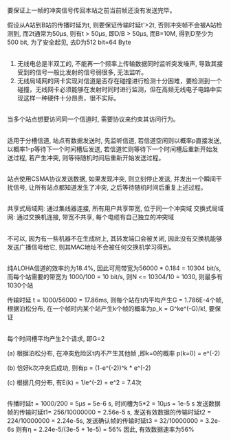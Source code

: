##
要保证上一帧的冲突信号传回本站之前当前帧还没有发送完毕。

假设从A站到B站的传播时延为t, 则要保证传输时延t'>2t, 否则冲突帧不会被A站检测到, 而2t通常为50μs, 则有t > 50μs, 即D/B > 50μs, 而B=10M, 得到D至少为500 bit, 为了安全起见, 去D为512 bit=64 Byte
##
1. 无线电总是半双工的, 不能再一个频率上传输数据同时监听突发噪声, 导致其接受到的信号一般比发射的信号弱很多, 无法监听。
2. 无线局域网的网卡实现对信道是否存在碰撞进行检测十分困难，要检测到一个碰撞，无线网卡必须能够在发射时同时进行监测，但在高频无线电子电路中实现这样一种硬件十分昂贵，很不实际。
##
当多个站点想要访问同一个信道时, 需要协议来约束其访问行为。
##
适用于分槽信道, 站点有数据发送时, 先监听信道, 若信道空闲则以概率p直接发送, 以概率1-p等待下一个时间槽后发送, 若信道忙则等待下一个时间槽后重新开始发送过程, 若产生冲突, 则等待随机时间后重新开始发送过程。
##
站点使用CSMA协议发送数据, 如果发现冲突, 则立刻停止发送, 并发出一个瞬间干扰信号, 让所有站点都知道发生了冲突, 之后等待随机时间后重复上述过程。
##
共享式局域网: 通过集线器连接, 所有用户共享带宽, 位于同一个冲突域
交换式局域网: 通过交换机连接, 带宽不共享, 每个电缆有自己独立的冲突域
##
不可以, 因为有一些机器不在生成树上, 其转发端口会被关闭, 因此没有交换机能够发送广播信号给它, 则其MAC地址不会被任何交换机学习得到。
##
纯ALOHA信道的效率约为18.4%, 因此可用带宽为56000 * 0.184 = 10304 bit/s, 而每个站需要的带宽为 1000/100 = 10 bit/s, 则N <= 10304/10 = 1030, 则最多有1030个站

传输时延 t = 1000/56000 = 17.86ms, 则每个站在t内平均产生G = 1.786E-4个帧, 根据泊松分布, 在一个帧时内某个站产生k个帧的概率为p_k = G^ke^(-G)/k!, 要保证

##
每个时间槽平均产生2个请求, 即G=2

(a) 根据泊松分布, 在冲突危险区t内不产生其他帧 ,即k=0的概率 p(k=0) = e^(-2)

(b) 恰好k次冲突后成功, 则有p = (1-e^(-2))^k * e^(-2)

(c) 根据几何分布, 有E(k) = 1/e^(-2) = e^2 = 7.4次

##
传播时延t = 1000/200 = 5μs = 5e-6 s, 时间槽为5*2 = 10μs = 1e-5 s
发送数据帧的传输时延t1= 256/10000000 = 2.56e-5 s, 发送有效数据的传输时延t2 = 224/10000000 = 2.24e-5s, 发送确认帧的传输时延t3 = 32/10000000 = 3.2e-6s
则有η = 2.24e-5/(3e-5 + 1e-5) = 56%
因此, 有效数据速率为56%